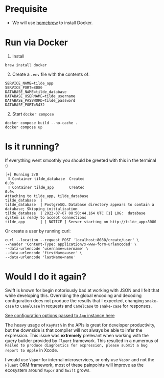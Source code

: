 # Prequisite
- We will use [homebrew](https://brew.sh) to install Docker.


# Run via Docker

1. Install
```
brew install docker
```

2. Create a `.env` file with the contents of:

```
SERVICE_NAME=tilde_app
SERVICE_PORT=8080
DATABASE_NAME=tilde_database
DATABASE_USERNAME=tilde_username
DATABASE_PASSWORD=tilde_password
DATABASE_PORT=5432
```

2. Start `docker compose`
                                     
```
docker compose build --no-cache .
docker compose up
```

# Is it running?

If everything went smoothly you should be greeted with this in the terminal :)
```
[+] Running 2/0
 ⠿ Container tilde_database  Created                                                                                                                       0.0s
 ⠿ Container tilde_app       Created                                                                                                                       0.0s
Attaching to tilde_app, tilde_database
tilde_database  | 
tilde_database  | PostgreSQL Database directory appears to contain a database; Skipping initialization
tilde_database  | 2022-07-07 08:50:44.164 UTC [1] LOG:  database system is ready to accept connections
tilde_app       | [ NOTICE ] Server starting on http://tilde_app:8080
```

Or create a user by running curl:
```
curl --location --request POST 'localhost:8080/create/user' \
--header 'Content-Type: application/x-www-form-urlencoded' \
--data-urlencode 'username=username' \
--data-urlencode 'firstName=user' \
--data-urlencode 'lastName=name'
```

# Would I do it again?

Swift is known for begin notoriously bad at working with JSON and I felt that while developing this. Overriding the global encoding and decoding configuration does not produce the results that I expected, changing `snake-case` to `CamelCase` in requests and `CamelCase` to `snake-case` for responses. 

[See configuration options passed to `App` instance here](https://github.com/robinsalehjan/tilde/blob/29097370be9a0cac81a3798068cf4dbf5ac447e8/Sources/App/configure.swift#L7-L19)

The heavy usage of `KeyPath` in the APIs is great for developer productivity, but the downside is that compiler will not always be able to infer the expression. This issue was **extremely** prelevant when working with the query builder provided by `Fluent` framework. This resulted in a numerous of `Failed to produce diagnostics for expression, please submit a bug report to Apple` in Xcode.

I would use `Vapor` for internal microservices, or only use `Vapor` and not the `Fluent` ORM framework, most of these painpoints will improve as the ecosystem around `Vapor` and `Swift` grows.
